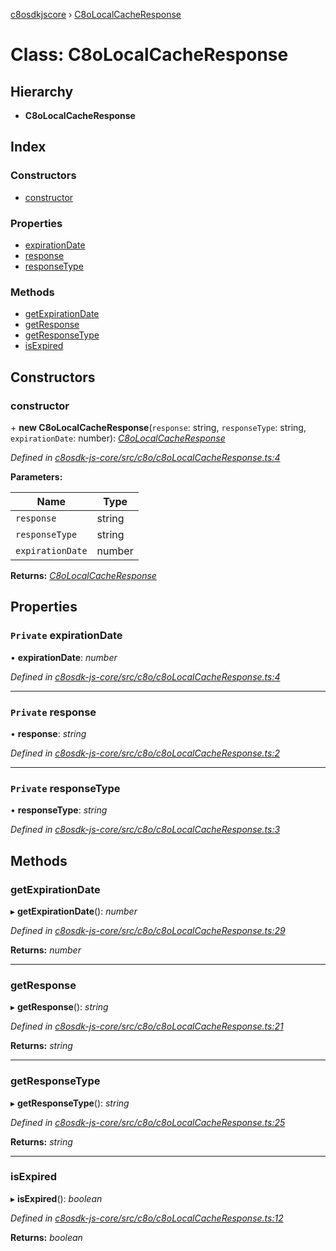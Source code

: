 [c8osdkjscore](../README.md) › [C8oLocalCacheResponse](c8olocalcacheresponse.md)

# Class: C8oLocalCacheResponse

## Hierarchy

* **C8oLocalCacheResponse**

## Index

### Constructors

* [constructor](c8olocalcacheresponse.md#constructor)

### Properties

* [expirationDate](c8olocalcacheresponse.md#private-expirationdate)
* [response](c8olocalcacheresponse.md#private-response)
* [responseType](c8olocalcacheresponse.md#private-responsetype)

### Methods

* [getExpirationDate](c8olocalcacheresponse.md#getexpirationdate)
* [getResponse](c8olocalcacheresponse.md#getresponse)
* [getResponseType](c8olocalcacheresponse.md#getresponsetype)
* [isExpired](c8olocalcacheresponse.md#isexpired)

## Constructors

###  constructor

\+ **new C8oLocalCacheResponse**(`response`: string, `responseType`: string, `expirationDate`: number): *[C8oLocalCacheResponse](c8olocalcacheresponse.md)*

*Defined in [c8osdk-js-core/src/c8o/c8oLocalCacheResponse.ts:4](https://github.com/convertigo/c8osdk-angular/blob/759fcb2/src/c8o/c8oLocalCacheResponse.ts#L4)*

**Parameters:**

Name | Type |
------ | ------ |
`response` | string |
`responseType` | string |
`expirationDate` | number |

**Returns:** *[C8oLocalCacheResponse](c8olocalcacheresponse.md)*

## Properties

### `Private` expirationDate

• **expirationDate**: *number*

*Defined in [c8osdk-js-core/src/c8o/c8oLocalCacheResponse.ts:4](https://github.com/convertigo/c8osdk-angular/blob/759fcb2/src/c8o/c8oLocalCacheResponse.ts#L4)*

___

### `Private` response

• **response**: *string*

*Defined in [c8osdk-js-core/src/c8o/c8oLocalCacheResponse.ts:2](https://github.com/convertigo/c8osdk-angular/blob/759fcb2/src/c8o/c8oLocalCacheResponse.ts#L2)*

___

### `Private` responseType

• **responseType**: *string*

*Defined in [c8osdk-js-core/src/c8o/c8oLocalCacheResponse.ts:3](https://github.com/convertigo/c8osdk-angular/blob/759fcb2/src/c8o/c8oLocalCacheResponse.ts#L3)*

## Methods

###  getExpirationDate

▸ **getExpirationDate**(): *number*

*Defined in [c8osdk-js-core/src/c8o/c8oLocalCacheResponse.ts:29](https://github.com/convertigo/c8osdk-angular/blob/759fcb2/src/c8o/c8oLocalCacheResponse.ts#L29)*

**Returns:** *number*

___

###  getResponse

▸ **getResponse**(): *string*

*Defined in [c8osdk-js-core/src/c8o/c8oLocalCacheResponse.ts:21](https://github.com/convertigo/c8osdk-angular/blob/759fcb2/src/c8o/c8oLocalCacheResponse.ts#L21)*

**Returns:** *string*

___

###  getResponseType

▸ **getResponseType**(): *string*

*Defined in [c8osdk-js-core/src/c8o/c8oLocalCacheResponse.ts:25](https://github.com/convertigo/c8osdk-angular/blob/759fcb2/src/c8o/c8oLocalCacheResponse.ts#L25)*

**Returns:** *string*

___

###  isExpired

▸ **isExpired**(): *boolean*

*Defined in [c8osdk-js-core/src/c8o/c8oLocalCacheResponse.ts:12](https://github.com/convertigo/c8osdk-angular/blob/759fcb2/src/c8o/c8oLocalCacheResponse.ts#L12)*

**Returns:** *boolean*
